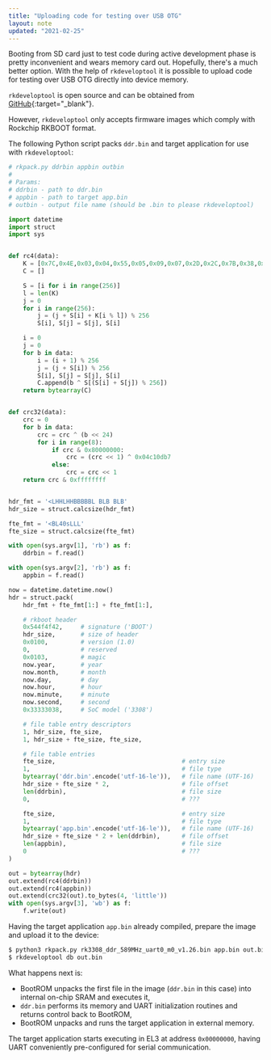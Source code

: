 ```yaml
---
title: "Uploading code for testing over USB OTG"
layout: note
updated: "2021-02-25"
---
```


Booting from SD card just to test code during active development phase is pretty inconvenient and wears memory card out. Hopefully, there's a much better option. With the help of `rkdeveloptool` it is possible to upload code for testing over USB OTG directly into device memory.

`rkdeveloptool` is open source and can be obtained from [GitHub](https://github.com/rockchip-linux/rkdeveloptool){:target="_blank"}.

However, `rkdeveloptool` only accepts firmware images which comply with Rockchip RKBOOT format.

The following Python script packs `ddr.bin` and target application for use with `rkdeveloptool`:

```python
# rkpack.py ddrbin appbin outbin
#
# Params:
# ddrbin - path to ddr.bin
# appbin - path to target app.bin
# outbin - output file name (should be .bin to please rkdeveloptool)

import datetime
import struct
import sys


def rc4(data):
    K = [0x7C,0x4E,0x03,0x04,0x55,0x05,0x09,0x07,0x2D,0x2C,0x7B,0x38,0x17,0x0D,0x17,0x11]
    C = []

    S = [i for i in range(256)]
    l = len(K)
    j = 0
    for i in range(256):
        j = (j + S[i] + K[i % l]) % 256
        S[i], S[j] = S[j], S[i]

    i = 0
    j = 0
    for b in data:
        i = (i + 1) % 256
        j = (j + S[i]) % 256
        S[i], S[j] = S[j], S[i]
        C.append(b ^ S[(S[i] + S[j]) % 256])
    return bytearray(C)


def crc32(data):
    crc = 0
    for b in data:
        crc = crc ^ (b << 24)
        for i in range(8):
            if crc & 0x80000000:
                crc = (crc << 1) ^ 0x04c10db7
            else:
                crc = crc << 1
    return crc & 0xffffffff


hdr_fmt = '<LHHLHHBBBBBL BLB BLB'
hdr_size = struct.calcsize(hdr_fmt)

fte_fmt = '<BL40sLLL'
fte_size = struct.calcsize(fte_fmt)

with open(sys.argv[1], 'rb') as f:
    ddrbin = f.read()

with open(sys.argv[2], 'rb') as f:
    appbin = f.read()

now = datetime.datetime.now()
hdr = struct.pack(
    hdr_fmt + fte_fmt[1:] + fte_fmt[1:],

    # rkboot header
    0x544f4f42,     # signature ('BOOT')
    hdr_size,       # size of header
    0x0100,         # version (1.0)
    0,              # reserved
    0x0103,         # magic
    now.year,       # year
    now.month,      # month
    now.day,        # day
    now.hour,       # hour
    now.minute,     # minute
    now.second,     # second
    0x33333038,     # SoC model ('3308')

    # file table entry descriptors
    1, hdr_size, fte_size,
    1, hdr_size + fte_size, fte_size,

    # file table entries
    fte_size,                                   # entry size
    1,                                          # file type
    bytearray('ddr.bin'.encode('utf-16-le')),   # file name (UTF-16)
    hdr_size + fte_size * 2,                    # file offset
    len(ddrbin),                                # file size
    0,                                          # ???

    fte_size,                                   # entry size
    1,                                          # file type
    bytearray('app.bin'.encode('utf-16-le')),   # file name (UTF-16)
    hdr_size + fte_size * 2 + len(ddrbin),      # file offset
    len(appbin),                                # file size
    0                                           # ???
)

out = bytearray(hdr)
out.extend(rc4(ddrbin))
out.extend(rc4(appbin))
out.extend(crc32(out).to_bytes(4, 'little'))
with open(sys.argv[3], 'wb') as f:
    f.write(out)
```

Having the target application `app.bin` already compiled, prepare the image and upload it to the device:

```bash
$ python3 rkpack.py rk3308_ddr_589MHz_uart0_m0_v1.26.bin app.bin out.bin
$ rkdeveloptool db out.bin
```

What happens next is:
- BootROM unpacks the first file in the image (`ddr.bin` in this case) into internal on-chip SRAM and executes it,
- `ddr.bin` performs its memory and UART initialization routines and returns control back to BootROM,
- BootROM unpacks and runs the target application in external memory.

The target application starts executing in EL3 at address `0x00000000`, having UART conveniently pre-configured for serial communication.
